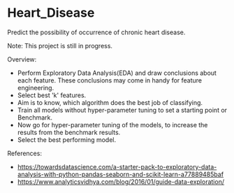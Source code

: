 # Heart_Disease
Predict the possibility of occurrence of chronic heart disease.

Note: This project is still in progress.

Overview:
- Perform Exploratory Data Analysis(EDA) and draw conclusions about each feature. These conclusions may come in handy for feature engineering.
- Select best 'k' features.
- Aim is to know, which algorithm does the best job of classifying.
- Train all models without hyper-parameter tuning to set a starting point or Benchmark.
- Now go for hyper-parameter tuning of the models, to increase the results from the benchmark results.
- Select the best performing model.

References:
- https://towardsdatascience.com/a-starter-pack-to-exploratory-data-analysis-with-python-pandas-seaborn-and-scikit-learn-a77889485baf
- https://www.analyticsvidhya.com/blog/2016/01/guide-data-exploration/
